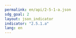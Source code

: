 ```yaml
---
permalink: en/api/2-5-1-a.json
sdg_goal: 2
layout: json_indicator
indicator: "2.5.1.a"
lang: en
---
```

